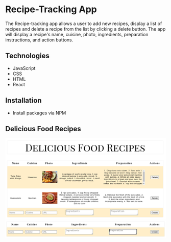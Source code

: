 # Recipe-Tracking App
The Recipe-tracking app allows a user to add new recipes, display a list of recipes and delete a recipe from the list by clicking a delete button.
The app will display a recipe's name, cuisine, photo, ingredients, preparation instructions, and action buttons.

## Technologies
- JavaScript
- CSS
- HTML
- React

## Installation
- Install packages via NPM

## Delicious Food Recipes
![homepage](/src/images/deliciousfoods.png)
![create](/src/images/create-recipe.png)